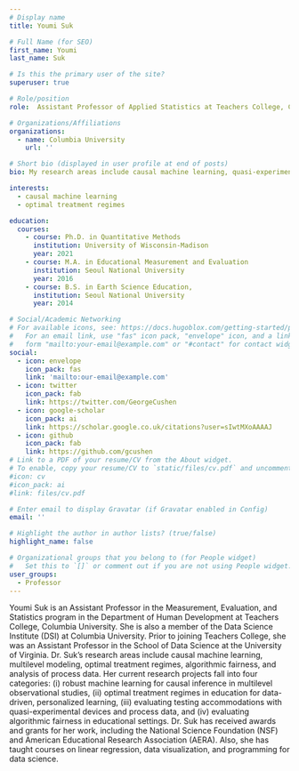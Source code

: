 ```yaml
---
# Display name
title: Youmi Suk

# Full Name (for SEO)
first_name: Youmi
last_name: Suk

# Is this the primary user of the site?
superuser: true

# Role/position
role:  Assistant Professor of Applied Statistics at Teachers College, Columbia University

# Organizations/Affiliations
organizations:
  - name: Columbia University
    url: ''

# Short bio (displayed in user profile at end of posts)
bio: My research areas include causal machine learning, quasi-experimental designs, multilevel modeling, optimal treatment regimes, and algorithmic fairness.

interests:
  - causal machine learning
  - optimal treatment regimes

education:
  courses:
    - course: Ph.D. in Quantitative Methods
      institution: University of Wisconsin-Madison
      year: 2021
    - course: M.A. in Educational Measurement and Evaluation
      institution: Seoul National University
      year: 2016
    - course: B.S. in Earth Science Education,
      institution: Seoul National University
      year: 2014

# Social/Academic Networking
# For available icons, see: https://docs.hugoblox.com/getting-started/page-builder/#icons
#   For an email link, use "fas" icon pack, "envelope" icon, and a link in the
#   form "mailto:your-email@example.com" or "#contact" for contact widget.
social:
  - icon: envelope
    icon_pack: fas
    link: 'mailto:our-email@example.com'
  - icon: twitter
    icon_pack: fab
    link: https://twitter.com/GeorgeCushen
  - icon: google-scholar
    icon_pack: ai
    link: https://scholar.google.co.uk/citations?user=sIwtMXoAAAAJ
  - icon: github
    icon_pack: fab
    link: https://github.com/gcushen
# Link to a PDF of your resume/CV from the About widget.
# To enable, copy your resume/CV to `static/files/cv.pdf` and uncomment the lines below.
#icon: cv
#icon_pack: ai
#link: files/cv.pdf

# Enter email to display Gravatar (if Gravatar enabled in Config)
email: ''

# Highlight the author in author lists? (true/false)
highlight_name: false

# Organizational groups that you belong to (for People widget)
#   Set this to `[]` or comment out if you are not using People widget.
user_groups:
  - Professor
---
```


Youmi Suk is an Assistant Professor in the Measurement, Evaluation, and Statistics program in the Department of Human Development at Teachers College, Columbia University. She is also a member of the Data Science Institute (DSI) at Columbia University. Prior to joining Teachers College, she was an Assistant Professor in the School of Data Science at the University of Virginia. Dr. Suk’s research areas include causal machine learning, multilevel modeling, optimal treatment regimes, algorithmic fairness, and analysis of process data. Her current research projects fall into four categories: (i) robust machine learning for causal inference in multilevel observational studies, (ii) optimal treatment regimes in education for data-driven, personalized learning, (iii) evaluating testing accommodations with quasi-experimental devices and process data, and (iv) evaluating algorithmic fairness in educational settings. Dr. Suk has received awards and grants for her work, including the National Science Foundation (NSF) and American Educational Research Association (AERA). Also, she has taught courses on linear regression, data visualization, and programming for data science.

